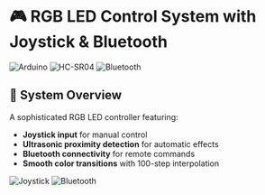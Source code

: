 # 🎮 RGB LED Control System with Joystick & Bluetooth

![Arduino](https://img.shields.io/badge/Platform-Arduino-00979D?logo=arduino&logoColor=white)
![HC-SR04](https://img.shields.io/badge/Sensor-HC--SR04-00BFFF?logo=raspberry-pi&logoColor=white)
![Bluetooth](https://img.shields.io/badge/Protocol-Bluetooth-0082FC?logo=bluetooth&logoColor=white)

## 🌟 System Overview

A sophisticated RGB LED controller featuring:
- **Joystick input** for manual control
- **Ultrasonic proximity detection** for automatic effects
- **Bluetooth connectivity** for remote commands
- **Smooth color transitions** with 100-step interpolation

![Joystick](https://http2.mlstatic.com/D_984998-MLA31828855142_082019-C.jpg)
![Bluetooth](https://onesmartlighting.com/wp-content/uploads/2020/07/LED-Lighting-Controllers-5.jpg)



